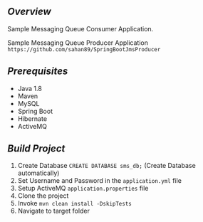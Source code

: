 ## *Overview*
Sample Messaging Queue Consumer Application.

Sample Messaging Queue Producer Application `https://github.com/sahan89/SpringBootJmsProducer`

## *Prerequisites*
* Java 1.8
* Maven
* MySQL
* Spring Boot
* Hibernate
* ActiveMQ

## *Build Project*
1. Create Database ```CREATE DATABASE sms_db;``` (Create Database automatically) 
2. Set Username and Password in the ```application.yml``` file
2. Setup ActiveMQ ```application.properties``` file
3. Clone the project
4. Invoke ```mvn clean install -DskipTests```
5. Navigate to target folder

